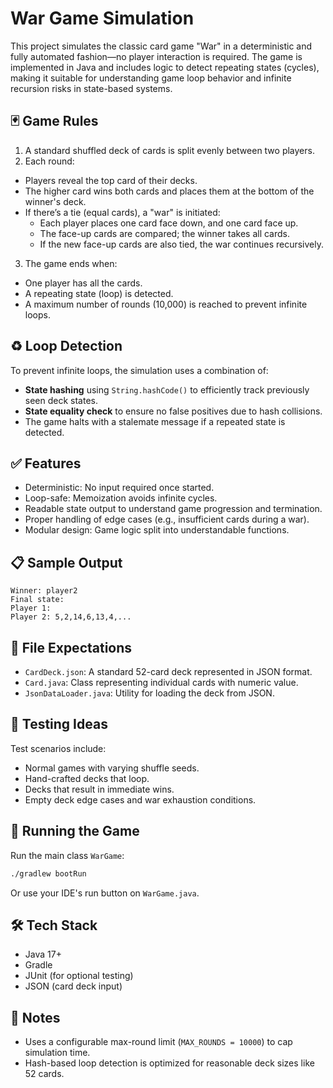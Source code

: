# War Game Simulation

This project simulates the classic card game "War" in a deterministic and fully automated fashion—no player interaction is required. The game is implemented in Java and includes logic to detect repeating states (cycles), making it suitable for understanding game loop behavior and infinite recursion risks in state-based systems.

## 🃏 Game Rules

1. A standard shuffled deck of cards is split evenly between two players.
2. Each round:
  - Players reveal the top card of their decks.
  - The higher card wins both cards and places them at the bottom of the winner's deck.
  - If there’s a tie (equal cards), a "war" is initiated:
    - Each player places one card face down, and one card face up.
    - The face-up cards are compared; the winner takes all cards.
    - If the new face-up cards are also tied, the war continues recursively.
3. The game ends when:
  - One player has all the cards.
  - A repeating state (loop) is detected.
  - A maximum number of rounds (10,000) is reached to prevent infinite loops.

## ♻️ Loop Detection

To prevent infinite loops, the simulation uses a combination of:
- **State hashing** using `String.hashCode()` to efficiently track previously seen deck states.
- **State equality check** to ensure no false positives due to hash collisions.
- The game halts with a stalemate message if a repeated state is detected.

## ✅ Features

- Deterministic: No input required once started.
- Loop-safe: Memoization avoids infinite cycles.
- Readable state output to understand game progression and termination.
- Proper handling of edge cases (e.g., insufficient cards during a war).
- Modular design: Game logic split into understandable functions.

## 📋 Sample Output

```
Winner: player2
Final state:
Player 1: 
Player 2: 5,2,14,6,13,4,...
```

## 📁 File Expectations

- `CardDeck.json`: A standard 52-card deck represented in JSON format.
- `Card.java`: Class representing individual cards with numeric value.
- `JsonDataLoader.java`: Utility for loading the deck from JSON.

## 🧪 Testing Ideas

Test scenarios include:
- Normal games with varying shuffle seeds.
- Hand-crafted decks that loop.
- Decks that result in immediate wins.
- Empty deck edge cases and war exhaustion conditions.

## 🚀 Running the Game

Run the main class `WarGame`:

```bash
./gradlew bootRun
```

Or use your IDE's run button on `WarGame.java`.

## 🛠️ Tech Stack

- Java 17+
- Gradle
- JUnit (for optional testing)
- JSON (card deck input)

## 🧠 Notes

- Uses a configurable max-round limit (`MAX_ROUNDS = 10000`) to cap simulation time.
- Hash-based loop detection is optimized for reasonable deck sizes like 52 cards.